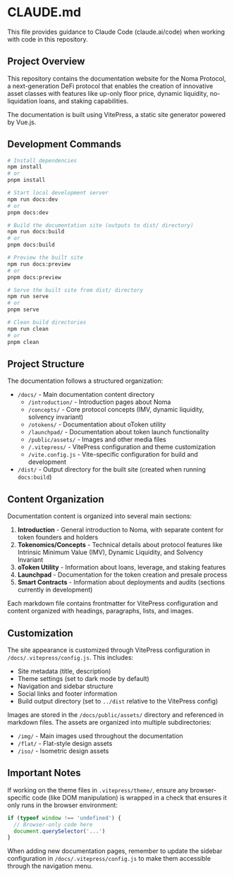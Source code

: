 # CLAUDE.md

This file provides guidance to Claude Code (claude.ai/code) when working with code in this repository.

## Project Overview

This repository contains the documentation website for the Noma Protocol, a next-generation DeFi protocol that enables the creation of innovative asset classes with features like up-only floor price, dynamic liquidity, no-liquidation loans, and staking capabilities.

The documentation is built using VitePress, a static site generator powered by Vue.js.

## Development Commands

```bash
# Install dependencies
npm install
# or
pnpm install

# Start local development server
npm run docs:dev
# or
pnpm docs:dev

# Build the documentation site (outputs to dist/ directory)
npm run docs:build
# or
pnpm docs:build

# Preview the built site
npm run docs:preview
# or
pnpm docs:preview

# Serve the built site from dist/ directory
npm run serve
# or
pnpm serve

# Clean build directories
npm run clean
# or
pnpm clean
```

## Project Structure

The documentation follows a structured organization:

- `/docs/` - Main documentation content directory
  - `/introduction/` - Introduction pages about Noma
  - `/concepts/` - Core protocol concepts (IMV, dynamic liquidity, solvency invariant)
  - `/otokens/` - Documentation about oToken utility
  - `/launchpad/` - Documentation about token launch functionality
  - `/public/assets/` - Images and other media files
  - `/.vitepress/` - VitePress configuration and theme customization
  - `/vite.config.js` - Vite-specific configuration for build and development
- `/dist/` - Output directory for the built site (created when running `docs:build`)

## Content Organization

Documentation content is organized into several main sections:

1. **Introduction** - General introduction to Noma, with separate content for token founders and holders
2. **Tokenomics/Concepts** - Technical details about protocol features like Intrinsic Minimum Value (IMV), Dynamic Liquidity, and Solvency Invariant
3. **oToken Utility** - Information about loans, leverage, and staking features
4. **Launchpad** - Documentation for the token creation and presale process
5. **Smart Contracts** - Information about deployments and audits (sections currently in development)

Each markdown file contains frontmatter for VitePress configuration and content organized with headings, paragraphs, lists, and images.

## Customization

The site appearance is customized through VitePress configuration in `/docs/.vitepress/config.js`. This includes:
- Site metadata (title, description)
- Theme settings (set to dark mode by default)
- Navigation and sidebar structure
- Social links and footer information
- Build output directory (set to `../dist` relative to the VitePress config)

Images are stored in the `/docs/public/assets/` directory and referenced in markdown files. The assets are organized into multiple subdirectories:
- `/img/` - Main images used throughout the documentation
- `/flat/` - Flat-style design assets
- `/iso/` - Isometric design assets

## Important Notes

If working on the theme files in `.vitepress/theme/`, ensure any browser-specific code (like DOM manipulation) is wrapped in a check that ensures it only runs in the browser environment:

```javascript
if (typeof window !== 'undefined') {
  // Browser-only code here
  document.querySelector('...')
}
```

When adding new documentation pages, remember to update the sidebar configuration in `/docs/.vitepress/config.js` to make them accessible through the navigation menu.